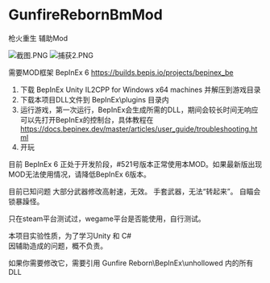 # GunfireRebornBmMod
 枪火重生 辅助Mod

 ![截图.PNG](https://i.loli.net/2021/11/20/YwfdN3yBo4EktVu.png)
 ![捕获2.PNG](https://i.loli.net/2021/11/20/r5nDVROgq4EGxyW.png)


需要MOD框架 BepInEx 6
https://builds.bepis.io/projects/bepinex_be  

1. 下载 BepInEx Unity IL2CPP for Windows x64 machines 并解压到游戏目录
2. 下载本项目DLL文件到 BepInEx\plugins 目录内
3. 运行游戏，第一次运行，BepInEx会生成所需的DLL，期间会较长时间无响应
可以先打开BepInEx的控制台，具体教程在 https://docs.bepinex.dev/master/articles/user_guide/troubleshooting.html
4. 开玩

目前 BepInEx 6 正处于开发阶段，#521号版本正常使用本MOD。如果最新版出现MOD无法使用情况，请降低BepInEx 6版本。

目前已知问题
大部分武器修改高射速，无效。
手套武器，无法“转起来”。
自瞄会锁暴躁怪。

只在steam平台测试过，wegame平台是否能使用，自行测试。

本项目实验性质，为了学习Unity 和 C#  
因辅助造成的问题，概不负责。

如果你需要修改它，需要引用 Gunfire Reborn\BepInEx\unhollowed 内的所有DLL